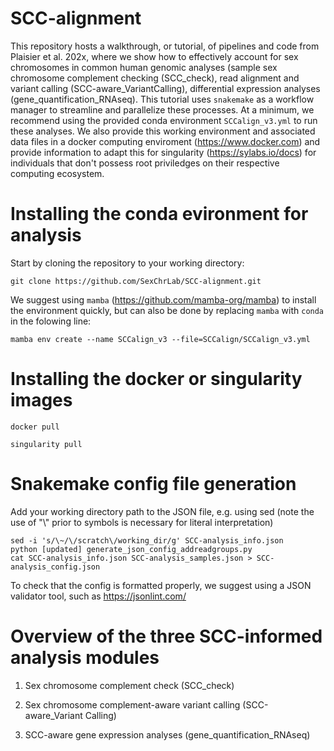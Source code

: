 # SCC-alignment

This repository hosts a walkthrough, or tutorial, of pipelines and code from Plaisier et al. 202x, where we show how to effectively account for sex chromosomes in common human genomic analyses (sample sex chromosome complement checking (SCC_check), read alignment and variant calling (SCC-aware_VariantCalling), differential expression analyses (gene_quantification_RNAseq). This tutorial uses ```snakemake``` as a workflow manager to streamline and parallelize these processes. At a minimum, we recommend using the provided conda environment ```SCCalign_v3.yml``` to run these analyses. We also provide this working environment and associated data files in a docker computing enviroment (https://www.docker.com) and provide information to adapt this for singularity (https://sylabs.io/docs) for individuals that don't possess root priviledges on their respective computing ecosystem.

# Installing the conda evironment for analysis

Start by cloning the repository to your working directory:

``` 
git clone https://github.com/SexChrLab/SCC-alignment.git 
```

We suggest using ```mamba``` (https://github.com/mamba-org/mamba) to install the environment quickly, but can also be done by replacing ```mamba``` with ```conda``` in the folowing line:
```
mamba env create --name SCCalign_v3 --file=SCCalign/SCCalign_v3.yml 
```

# Installing the docker or singularity images

```
docker pull
```

```
singularity pull
```

# Snakemake config file generation

Add your working directory path to the JSON file, e.g. using sed (note the use of "\\" prior to symbols is necessary for literal interpretation)

```
sed -i 's/\~/\/scratch\/working_dir/g' SCC-analysis_info.json
python [updated] generate_json_config_addreadgroups.py 
cat SCC-analysis_info.json SCC-analysis_samples.json > SCC-analysis_config.json
```

To check that the config is formatted properly, we suggest using a JSON validator tool, such as https://jsonlint.com/ 

# Overview of the three SCC-informed analysis modules

1. Sex chromosome complement check (SCC_check)

2. Sex chromosome complement-aware variant calling (SCC-aware_Variant Calling)

3. SCC-aware gene expression analyses (gene_quantification_RNAseq) 

